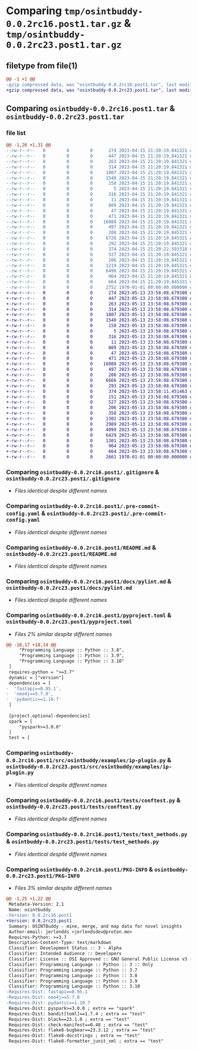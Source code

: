# Comparing `tmp/osintbuddy-0.0.2rc16.post1.tar.gz` & `tmp/osintbuddy-0.0.2rc23.post1.tar.gz`

## filetype from file(1)

```diff
@@ -1 +1 @@
-gzip compressed data, was "osintbuddy-0.0.2rc16.post1.tar", last modified: Sat Apr 15 21:20:22 2023, max compression
+gzip compressed data, was "osintbuddy-0.0.2rc23.post1.tar", last modified: Sat May 13 23:58:11 2023, max compression
```

## Comparing `osintbuddy-0.0.2rc16.post1.tar` & `osintbuddy-0.0.2rc23.post1.tar`

### file list

```diff
@@ -1,26 +1,31 @@
--rw-r--r--   0        0        0      274 2023-04-15 21:20:19.841321 osintbuddy-0.0.2rc16.post1/.github/dependabot.yml
--rw-r--r--   0        0        0      447 2023-04-15 21:20:19.841321 osintbuddy-0.0.2rc16.post1/.github/workflows/CI.yml
--rw-r--r--   0        0        0      263 2023-04-15 21:20:19.841321 osintbuddy-0.0.2rc16.post1/.github/workflows/publish.yml
--rw-r--r--   0        0        0      314 2023-04-15 21:20:19.841321 osintbuddy-0.0.2rc16.post1/.github/workflows/semantic-pr-check.yml
--rw-r--r--   0        0        0     1807 2023-04-15 21:20:19.841321 osintbuddy-0.0.2rc16.post1/.gitignore
--rw-r--r--   0        0        0     1540 2023-04-15 21:20:19.841321 osintbuddy-0.0.2rc16.post1/.pre-commit-config.yaml
--rw-r--r--   0        0        0      158 2023-04-15 21:20:19.841321 osintbuddy-0.0.2rc16.post1/.pypirc
--rw-r--r--   0        0        0        5 2023-04-15 21:20:19.841321 osintbuddy-0.0.2rc16.post1/CODE_OF_CONDUCT.md
--rw-r--r--   0        0        0      316 2023-04-15 21:20:19.841321 osintbuddy-0.0.2rc16.post1/Dockerfile
--rw-r--r--   0        0        0       11 2023-04-15 21:20:19.841321 osintbuddy-0.0.2rc16.post1/LICENSE
--rw-r--r--   0        0        0      809 2023-04-15 21:20:19.841321 osintbuddy-0.0.2rc16.post1/README.md
--rw-r--r--   0        0        0       47 2023-04-15 21:20:19.841321 osintbuddy-0.0.2rc16.post1/docs/developer.md
--rw-r--r--   0        0        0      471 2023-04-15 21:20:19.841321 osintbuddy-0.0.2rc16.post1/docs/pre-commit-config.md
--rw-r--r--   0        0        0    16088 2023-04-15 21:20:19.841321 osintbuddy-0.0.2rc16.post1/docs/pylint.md
--rw-r--r--   0        0        0      497 2023-04-15 21:20:19.841321 osintbuddy-0.0.2rc16.post1/docs/pyproject.md
--rw-r--r--   0        0        0      208 2023-04-15 21:20:19.845321 osintbuddy-0.0.2rc16.post1/docs/workflows.md
--rw-r--r--   0        0        0     6726 2023-04-15 21:20:19.845321 osintbuddy-0.0.2rc16.post1/pyproject.toml
--rw-r--r--   0        0        0      292 2023-04-15 21:20:19.845321 osintbuddy-0.0.2rc16.post1/src/README.md
--rw-r--r--   0        0        0      374 2023-04-15 21:20:22.593318 osintbuddy-0.0.2rc16.post1/src/osintbuddy/__init__.py
--rw-r--r--   0        0        0      527 2023-04-15 21:20:19.845321 osintbuddy-0.0.2rc16.post1/src/osintbuddy/examples/ip-plugin.py
--rw-r--r--   0        0        0      206 2023-04-15 21:20:19.845321 osintbuddy-0.0.2rc16.post1/src/osintbuddy/manager.py
--rw-r--r--   0        0        0     1219 2023-04-15 21:20:19.845321 osintbuddy-0.0.2rc16.post1/src/osintbuddy/plugins.py
--rw-r--r--   0        0        0     6498 2023-04-15 21:20:19.845321 osintbuddy-0.0.2rc16.post1/src/osintbuddy/utils.py
--rw-r--r--   0        0        0      964 2023-04-15 21:20:19.845321 osintbuddy-0.0.2rc16.post1/tests/conftest.py
--rw-r--r--   0        0        0      664 2023-04-15 21:20:19.845321 osintbuddy-0.0.2rc16.post1/tests/test_methods.py
--rw-r--r--   0        0        0     2752 1970-01-01 00:00:00.000000 osintbuddy-0.0.2rc16.post1/PKG-INFO
+-rw-r--r--   0        0        0      274 2023-05-13 23:58:08.679380 osintbuddy-0.0.2rc23.post1/.github/dependabot.yml
+-rw-r--r--   0        0        0      447 2023-05-13 23:58:08.679380 osintbuddy-0.0.2rc23.post1/.github/workflows/CI.yml
+-rw-r--r--   0        0        0      263 2023-05-13 23:58:08.679380 osintbuddy-0.0.2rc23.post1/.github/workflows/publish.yml
+-rw-r--r--   0        0        0      314 2023-05-13 23:58:08.679380 osintbuddy-0.0.2rc23.post1/.github/workflows/semantic-pr-check.yml
+-rw-r--r--   0        0        0     1807 2023-05-13 23:58:08.679380 osintbuddy-0.0.2rc23.post1/.gitignore
+-rw-r--r--   0        0        0     1540 2023-05-13 23:58:08.679380 osintbuddy-0.0.2rc23.post1/.pre-commit-config.yaml
+-rw-r--r--   0        0        0      158 2023-05-13 23:58:08.679380 osintbuddy-0.0.2rc23.post1/.pypirc
+-rw-r--r--   0        0        0        5 2023-05-13 23:58:08.679380 osintbuddy-0.0.2rc23.post1/CODE_OF_CONDUCT.md
+-rw-r--r--   0        0        0      316 2023-05-13 23:58:08.679380 osintbuddy-0.0.2rc23.post1/Dockerfile
+-rw-r--r--   0        0        0       11 2023-05-13 23:58:08.679380 osintbuddy-0.0.2rc23.post1/LICENSE
+-rw-r--r--   0        0        0      809 2023-05-13 23:58:08.679380 osintbuddy-0.0.2rc23.post1/README.md
+-rw-r--r--   0        0        0       47 2023-05-13 23:58:08.679380 osintbuddy-0.0.2rc23.post1/docs/developer.md
+-rw-r--r--   0        0        0      471 2023-05-13 23:58:08.679380 osintbuddy-0.0.2rc23.post1/docs/pre-commit-config.md
+-rw-r--r--   0        0        0    16088 2023-05-13 23:58:08.679380 osintbuddy-0.0.2rc23.post1/docs/pylint.md
+-rw-r--r--   0        0        0      497 2023-05-13 23:58:08.679380 osintbuddy-0.0.2rc23.post1/docs/pyproject.md
+-rw-r--r--   0        0        0      208 2023-05-13 23:58:08.679380 osintbuddy-0.0.2rc23.post1/docs/workflows.md
+-rw-r--r--   0        0        0     6666 2023-05-13 23:58:08.679380 osintbuddy-0.0.2rc23.post1/pyproject.toml
+-rw-r--r--   0        0        0      293 2023-05-13 23:58:08.679380 osintbuddy-0.0.2rc23.post1/src/README.md
+-rw-r--r--   0        0        0      374 2023-05-13 23:58:11.451463 osintbuddy-0.0.2rc23.post1/src/osintbuddy/__init__.py
+-rw-r--r--   0        0        0      151 2023-05-13 23:58:08.679380 osintbuddy-0.0.2rc23.post1/src/osintbuddy/errors.py
+-rw-r--r--   0        0        0      527 2023-05-13 23:58:08.679380 osintbuddy-0.0.2rc23.post1/src/osintbuddy/examples/ip-plugin.py
+-rw-r--r--   0        0        0      206 2023-05-13 23:58:08.679380 osintbuddy-0.0.2rc23.post1/src/osintbuddy/manager.py
+-rw-r--r--   0        0        0      358 2023-05-13 23:58:08.679380 osintbuddy-0.0.2rc23.post1/src/osintbuddy/node/__init__.py
+-rw-r--r--   0        0        0     1302 2023-05-13 23:58:08.679380 osintbuddy-0.0.2rc23.post1/src/osintbuddy/node/base.py
+-rw-r--r--   0        0        0     2989 2023-05-13 23:58:08.679380 osintbuddy-0.0.2rc23.post1/src/osintbuddy/node/displays.py
+-rw-r--r--   0        0        0     4099 2023-05-13 23:58:08.679380 osintbuddy-0.0.2rc23.post1/src/osintbuddy/node/inputs.py
+-rw-r--r--   0        0        0     6429 2023-05-13 23:58:08.679380 osintbuddy-0.0.2rc23.post1/src/osintbuddy/plugins.py
+-rw-r--r--   0        0        0     1301 2023-05-13 23:58:08.679380 osintbuddy-0.0.2rc23.post1/src/osintbuddy/utils.py
+-rw-r--r--   0        0        0      964 2023-05-13 23:58:08.679380 osintbuddy-0.0.2rc23.post1/tests/conftest.py
+-rw-r--r--   0        0        0      664 2023-05-13 23:58:08.679380 osintbuddy-0.0.2rc23.post1/tests/test_methods.py
+-rw-r--r--   0        0        0     2661 1970-01-01 00:00:00.000000 osintbuddy-0.0.2rc23.post1/PKG-INFO
```

### Comparing `osintbuddy-0.0.2rc16.post1/.gitignore` & `osintbuddy-0.0.2rc23.post1/.gitignore`

 * *Files identical despite different names*

### Comparing `osintbuddy-0.0.2rc16.post1/.pre-commit-config.yaml` & `osintbuddy-0.0.2rc23.post1/.pre-commit-config.yaml`

 * *Files identical despite different names*

### Comparing `osintbuddy-0.0.2rc16.post1/README.md` & `osintbuddy-0.0.2rc23.post1/README.md`

 * *Files identical despite different names*

### Comparing `osintbuddy-0.0.2rc16.post1/docs/pylint.md` & `osintbuddy-0.0.2rc23.post1/docs/pylint.md`

 * *Files identical despite different names*

### Comparing `osintbuddy-0.0.2rc16.post1/pyproject.toml` & `osintbuddy-0.0.2rc23.post1/pyproject.toml`

 * *Files 2% similar despite different names*

```diff
@@ -18,17 +18,14 @@
     "Programming Language :: Python :: 3.8",
     "Programming Language :: Python :: 3.9",
     "Programming Language :: Python :: 3.10"
 ]
 requires-python = ">=3.7"
 dynamic = ["version"]
 dependencies = [
-  'fastapi==0.95.1',
-  'neo4j==5.7.0',
-  'pydantic==1.10.7'
 ]
 
 [project.optional-dependencies]
 spark = [
     "pyspark>=3.0.0"
 ]
 test = [
```

### Comparing `osintbuddy-0.0.2rc16.post1/src/osintbuddy/examples/ip-plugin.py` & `osintbuddy-0.0.2rc23.post1/src/osintbuddy/examples/ip-plugin.py`

 * *Files identical despite different names*

### Comparing `osintbuddy-0.0.2rc16.post1/tests/conftest.py` & `osintbuddy-0.0.2rc23.post1/tests/conftest.py`

 * *Files identical despite different names*

### Comparing `osintbuddy-0.0.2rc16.post1/tests/test_methods.py` & `osintbuddy-0.0.2rc23.post1/tests/test_methods.py`

 * *Files identical despite different names*

### Comparing `osintbuddy-0.0.2rc16.post1/PKG-INFO` & `osintbuddy-0.0.2rc23.post1/PKG-INFO`

 * *Files 3% similar despite different names*

```diff
@@ -1,25 +1,22 @@
 Metadata-Version: 2.1
 Name: osintbuddy
-Version: 0.0.2rc16.post1
+Version: 0.0.2rc23.post1
 Summary: OSINTBuddy - mine, merge, and map data for novel insights
 Author-email: jerlendds <jerlendsdev@proton.me>
 Requires-Python: >=3.7
 Description-Content-Type: text/markdown
 Classifier: Development Status :: 3 - Alpha
 Classifier: Intended Audience :: Developers
 Classifier: License :: OSI Approved :: GNU General Public License v3 (GPLv3)
 Classifier: Programming Language :: Python :: 3 :: Only
 Classifier: Programming Language :: Python :: 3.7
 Classifier: Programming Language :: Python :: 3.8
 Classifier: Programming Language :: Python :: 3.9
 Classifier: Programming Language :: Python :: 3.10
-Requires-Dist: fastapi==0.95.1
-Requires-Dist: neo4j==5.7.0
-Requires-Dist: pydantic==1.10.7
 Requires-Dist: pyspark>=3.0.0 ; extra == "spark"
 Requires-Dist: bandit[toml]==1.7.4 ; extra == "test"
 Requires-Dist: black==23.1.0 ; extra == "test"
 Requires-Dist: check-manifest==0.48 ; extra == "test"
 Requires-Dist: flake8-bugbear==23.3.12 ; extra == "test"
 Requires-Dist: flake8-docstrings ; extra == "test"
 Requires-Dist: flake8-formatter_junit_xml ; extra == "test"
```

